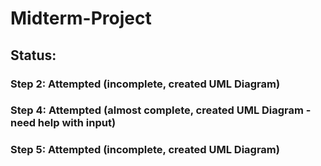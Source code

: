# Midterm-Project

## Status:
### Step 2: Attempted (incomplete, created UML Diagram)
### Step 4: Attempted (almost complete, created UML Diagram - need help with input)
### Step 5: Attempted (incomplete, created UML Diagram)
